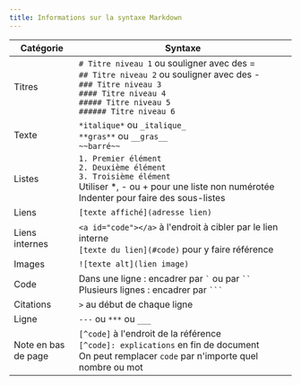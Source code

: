 ```yaml
---
title: Informations sur la syntaxe Markdown
---
```


| Catégorie | Syntaxe
| --------- | ---------------------
| Titres    | `# Titre niveau 1` ou souligner avec des = <br/> `## Titre niveau 2` ou souligner avec des - <br/> `### Titre niveau 3` <br/> `#### Titre niveau 4` <br/> `##### Titre niveau 5` <br/> `###### Titre niveau 6`
| Texte     | `*italique*` ou `_italique_` <br/> `**gras**` ou `__gras__` <br/> `~~barré~~`
| Listes    | `1. Premier élément` <br/> `2. Deuxième élément` <br/> `3. Troisième élément` <br/> Utiliser *, - ou + pour une liste non numérotée <br/> Indenter pour faire des sous-listes
| Liens     | `[texte affiché](adresse lien)`
| Liens internes| `<a id="code"></a>` à l'endroit à cibler par le lien interne<br/>`[texte du lien](#code)` pour y faire référence
| Images    | `![texte alt](lien image)`
| Code      | Dans une ligne : encadrer par `` ` `` ou par ` `` ` <br/> Plusieurs lignes : encadrer par ` ``` `
| Citations | `>` au début de chaque ligne
| Ligne     | `---` ou `***` ou `___`
| Note en bas<br/>de page | `[^code]` à l'endroit de la référence<br/>`[^code]: explications` en fin de document<br/>On peut remplacer `code` par n'importe quel nombre ou mot